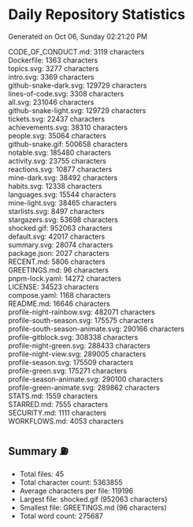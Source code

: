 # Daily Repository Statistics 
Generated on Oct 06, Sunday 02:21:20 PM  

CODE_OF_CONDUCT.md: 3119 characters  
Dockerfile: 1363 characters  
topics.svg: 3277 characters  
intro.svg: 3369 characters  
github-snake-dark.svg: 129729 characters  
lines-of-code.svg: 3308 characters  
all.svg: 231046 characters  
github-snake-light.svg: 129729 characters  
tickets.svg: 22437 characters  
achievements.svg: 38310 characters  
people.svg: 35064 characters  
github-snake.gif: 500658 characters  
notable.svg: 185480 characters  
activity.svg: 23755 characters  
reactions.svg: 10877 characters  
mine-dark.svg: 38492 characters  
habits.svg: 12338 characters  
languages.svg: 15544 characters  
mine-light.svg: 38465 characters  
starlists.svg: 8497 characters  
stargazers.svg: 53698 characters  
shocked.gif: 952063 characters  
default.svg: 42017 characters  
summary.svg: 28074 characters  
package.json: 2027 characters  
RECENT.md: 5806 characters  
GREETINGS.md: 96 characters  
pnpm-lock.yaml: 14272 characters  
LICENSE: 34523 characters  
compose.yaml: 1168 characters  
README.md: 16646 characters  
profile-night-rainbow.svg: 482071 characters  
profile-south-season.svg: 175575 characters  
profile-south-season-animate.svg: 290166 characters  
profile-gitblock.svg: 308338 characters  
profile-night-green.svg: 288433 characters  
profile-night-view.svg: 289005 characters  
profile-season.svg: 175509 characters  
profile-green.svg: 175271 characters  
profile-season-animate.svg: 290100 characters  
profile-green-animate.svg: 289862 characters  
STATS.md: 1559 characters  
STARRED.md: 7555 characters  
SECURITY.md: 1111 characters  
WORKFLOWS.md: 4053 characters  

## Summary ⛽  
- Total files: 45  
- Total character count: 5363855  
- Average characters per file: 119196  
- Largest file: shocked.gif (952063 characters)  
- Smallest file: GREETINGS.md (96 characters)  
- Total word count: 275687  

